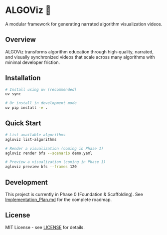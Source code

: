 # ALGOViz 🚀

A modular framework for generating narrated algorithm visualization videos.

## Overview

ALGOViz transforms algorithm education through high-quality, narrated, and visually synchronized videos that scale across many algorithms with minimal developer friction.

## Installation

```bash
# Install using uv (recommended)
uv sync

# Or install in development mode
uv pip install -e .
```

## Quick Start

```bash
# List available algorithms
agloviz list-algorithms

# Render a visualization (coming in Phase 1)
agloviz render bfs --scenario demo.yaml

# Preview a visualization (coming in Phase 1)
agloviz preview bfs --frames 120
```

## Development

This project is currently in Phase 0 (Foundation & Scaffolding). See [Implementation_Plan.md](Implementation_Plan.md) for the complete roadmap.

## License

MIT License - see [LICENSE](LICENSE) for details.

